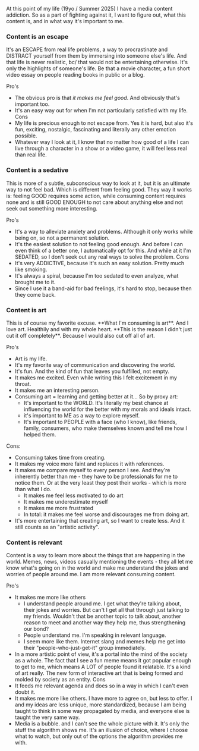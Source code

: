 At this point of my life (19yo / Summer 2025) I have a media content addiction. So as a part of fighting against it, I want to figure out, what this content is, and in what way it's important to me.

<h3>Content is an escape</h3>
It's an ESCAPE from real life problems, a way to procrastinate and DISTRACT yourself from them by immersing into someone else's life. And that life is never realistic, bc/ that would not be entertaining otherwise. It's only the highlights of someone's life. Be that a movie character, a fun short video essay on people reading books in public or a blog. 

Pro's
- The obvious pro is that *it makes me feel good*. And obviously that's important too.
- It's an easy way out for when I'm not particularly satisfied with my life.
Cons
- My life is precious enough to not escape from. Yes it is hard, but also it's fun, exciting, nostalgic, fascinating and literally any other emotion possible.
- Whatever way I look at it, I know that no matter how good of a life I can live through a character in a show or a video game, it will feel less real than real life.
<h3>Content is a sedative</h3>
This is more of a subtle, subconscious way to look at it, but it is an ultimate way to not feel bad. Which is different from feeling good. They way it works is: feeling GOOD requires some action, while consuming content requires none and is still GOOD ENOUGH to not care about anything else and not seek out something more interesting.

Pro's
- It's a way to alleviate anxiety and problems. Although it only works while being on, so not a permanent solution.
- It's the easiest solution to not feeling good enough. And before I can even think of a better one, I automatically opt for this. And while at it I'm SEDATED, so I don't seek out any real ways to solve the problem.
Cons
- It's very ADDICTIVE, because it's such an easy solution. Pretty much like smoking.
- It's always a spiral, because I'm too sedated to even analyze, what brought me to it.
- Since I use it a band-aid for bad feelings, it's hard to stop, because then they come back.

<h3>Content is art</h3>
This is of course my favorite excuse. **What I'm consuming is art**. And I love art. Healthily and with my whole heart. **This is the reason I didn't just cut it off completely**. Because I would also cut off all of art. 

Pro's
- Art is my life.
- It's my favorite way of communication and discovering the world.
- It's fun. And the kind of fun that leaves you fulfilled, not empty.
- It makes me excited. Even while writing this I felt excitement in my throat.
- It makes me an interesting person.
-  Consuming art = learning and getting better at it... So by proxy art:
	- It's important to the WORLD. It's literally my best chance at influencing the world for the better with my morals and ideals intact.
	- it's important to ME as a way to explore myself.
	- It's important to PEOPLE with a face (who I know), like friends, family, consumers, who make themselves known and tell me how I helped them.

Cons:
- Consuming takes time from creating.
- It makes my voice more faint and replaces it with references.
- It makes me compare myself to every person I see. And they're inherently better than me - they have to be professionals for me to notice them. Or at the very least they post their works - which is more than what I do.
	- It makes me feel less motivated to do art
	- It makes me underestimate myself
	- It makes me more frustrated
	- In total: it makes me feel worse and discourages me from doing art.
- It's more entertaining that creating art, so I want to create less. And it still counts as an "artistic activity".


<h3>Content is relevant</h3>

Content is a way to learn more about the things that are happening in the world. Memes, news, videos casually mentioning the events - they all let me know what's going on in the world and make me understand the jokes and worries of people around me. I am more relevant consuming content.

Pro's
- It makes me more like others
	- I understand people around me. I get what they're talking about, their jokes and worries. But can't I get all that through just talking to my friends. Wouldn't that be another topic to talk about, another reason to meet and another way they help me, thus strengthening our bond?
	- People understand me. I'm speaking in relevant language.
	- I seem more like them. Internet slang and memes help me get into their "people-who-just-get-it" group immediately. 
- In a more artistic point of view, it's a portal into the mind of the society as a whole. The fact that I see a fun meme means it got popular enough to get to me, which means A LOT of people found it relatable. It's a kind of art really. The new form of interactive art that is being formed and molded by society as an entity.
Cons
- It feeds me relevant agenda and does so in a way in which I can't even doubt it.
- It makes me more like others. I have more to agree on, but less to offer. I and my ideas are less unique, more standardized, because I am being taught to think in some way propagated by media, and everyone else is taught the very same way. 
- Media is a bubble. and I can't see the whole picture with it. It's only the stuff the algorithm shows me. It's an illusion of choice, where I choose what to watch, but only out of the options the algorithm provides me with.